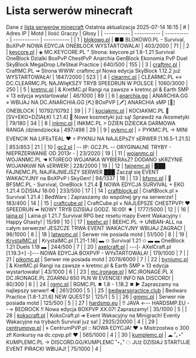 
# Lista serwerów minecraft
Dane z [lista serwerów minecraft](https://mcserwery.pl/)
Ostatnia aktualizacja 2025-07-14 16:15
| # | Adres IP | Motd | Ilość Graczy | Głosy |
| ----------- | ----------- | ----------- | ----------- | ----------- |
| 1 | 	[blokowo.pl](https://mcserwery.pl/serwery/minecraft/98/) | ■■ BLOKOWO.PL - Survival, BoXPvP NOWA EDYCJA ONEBLOCK WYSTARTOWALA! | 403/2000 | 71 |
| 2 | 	[keycore.pl](https://mcserwery.pl/serwery/minecraft/252/) | ◈ MC.KEYCORE.PL " Strona: keycore.pl 1.8-1.21 Survival OneBlock Dzialki BoxPvP ChestPvP Anarchia GenBlock Ekonomia PvP Duel SkyBlock MegaDrop LifeSteal Practice | 640/500 | 155 |
| 3 | 	[craftmc.pl](https://mcserwery.pl/serwery/minecraft/87/) | CraftMC.PL ➟ Strona WWW: craftmc.pl Nowa edycja SkyBlock 1.12.2 już WYSTARTOWAŁA! | 1847/2000 | 523 |
| 4 | 	[clearmc.pl](https://mcserwery.pl/serwery/minecraft/194/) | CLEARMC.PL ↔ DC.CLEARMC.PL NAJWIęKSZY TRYB SPEEDRUN W POLSCE | 1060/3000 | 250 |
| 5 | 	[kretmc.pl](https://mcserwery.pl/serwery/minecraft/182/) | & KretMC.pl  Rangi na zawsze » kretmc.pl & Earth SMP » 13 edycja wystartowała! | 46/1000 | 89 |
| 6 | 	[anarchia.gg](https://mcserwery.pl/serwery/minecraft/14/) | ANARCHIA.GG » WBIJAJ NA DC.ANARCHIA.GG [⛏] BOхPVP  [🗡] ANARCHIA ѕMP  [🎣] ONEBLOCK | 10792/10792 | 39 |
| 7 | 	[kociakmc.pl](https://mcserwery.pl/serwery/minecraft/213/) | KOCIAKMC.PL 🚀 [SV+EKO+DZIAŁKI 1.21.4] 🎁 Nowe kosmetyki już są! Sprawdź na /kosmetyki | 79/180 | 34 |
| 8 | 	[inkmc.pl](https://mcserwery.pl/serwery/minecraft/15/) | INKMC.PL > DZIEN DZIECKA DARMOWA RANGA /dziendziecka | 497/498 | 29 |
| 9 | 	[pykmc.pl](https://mcserwery.pl/serwery/minecraft/276/) | ⚡ PYKMC.PL → MINI EVENCIK NA LIFEѕTEAL ♥ ⚡ PYKNIJ NA NAJLEPѕZY ѕERWER [1.16.5-1.21.5] | 853/853 | 21 |
| 10 | 	[gc2.pl](https://mcserwery.pl/serwery/minecraft/107/) | -- IP: GC2.PL -- ORYGINALNE TRYBY - NIEPRZERWANIE OD 2013r - | 23/2020 | 19 |
| 11 | 	[wojanmc.pl](https://mcserwery.pl/serwery/minecraft/267/) | WOJANMC.PL ☚ KTóREGO WOJANKA WYBIERAsZ? DODANO sKRZYNIE WOJANKóW NA sERWER! | 228/2000 | 19 |
| 12 | 	[fajnemc.pl](https://mcserwery.pl/serwery/minecraft/100/) | ███ FAJNEMC.PL  NAJFAJNIEJSZY SERWER ███ Zaczął się EVENT WAKACYJNY na BoXPvP i SkyGen! | 94/1337 | 18 |
| 13 | 	[bfsmc.pl](https://mcserwery.pl/serwery/minecraft/2/) | 🔪 BFSMC.PL - Survival, OneBlock 1.21.4 🔪 NOWA EDYCJA SURVIVAL + EKO 1.21.4 DZISIAJ 18:00 | 233/500 | 17 |
| 14 | 	[craftblock.pl](https://mcserwery.pl/serwery/minecraft/280/) | CraftBlock.pl » Survival 1.21.4 ¦ BedWars ¦ Zapraszamy do wspólnej gry na serwerze! | 183/400 | 14 |
| 15 | 	[craftcube.pl](https://mcserwery.pl/serwery/minecraft/196/) | CraftCube.pl × NAJLEPSZE CHESTPVP! ♥ SPEEDRUN ➦ NOWY TRYB DZISIAJ GODZ. 16:00! ★ | 1777/5000 | 12 |
| 16 | 	[laina.pl](https://mcserwery.pl/serwery/minecraft/165/) | Laina.pl 1.21.7 Survival RPG bez resetu mapy Event Wakacyjny i Happy Ghasty! | 15/99 | 10 |
| 17 | 	[beehc.pl](https://mcserwery.pl/serwery/minecraft/227/) | BEEHC.PL → UNBAN-ALL na całym serwerze! JESZCZE TRWA EVENT WAKACYJNY WBIJAJ ZAGRAC! | 96/1000 | 8 |
| 18 | 	[latwomc.pl](https://mcserwery.pl/serwery/minecraft/1013/) | Serwer nie posiada motd | 51/500 | 8 |
| 19 | 	[KrystalMC.pl](https://mcserwery.pl/serwery/minecraft/202/) | KrystalMC.pl [1.21-1.16] ▬ ✩ Survival 1.21 ✩ ▬ ▬ OneBlock 1.21 Duels 1.19 ▬ | 244/500 | 7 |
| 20 | 	[axelcraft.pl](https://mcserwery.pl/serwery/minecraft/223/) | ---[- AXelCraft.pl [1.19.3+] -]---  NOWA EDYCJA BOXPVP - WYsTARTOWALA!  | 179/1000 | 7 |
| 21 | 	[pikomc.pl](https://mcserwery.pl/serwery/minecraft/944/) | Serwer nie posiada motd | 2078/6000 | 7 |
| 22 | 	[byniumc.pl](https://mcserwery.pl/serwery/minecraft/157/) | & KretMC.pl  Rangi na zawsze » kretmc.pl & Earth SMP » 13 edycja wystartowała! | 43/1000 | 6 |
| 23 | 	[mc.ironage.pl](https://mcserwery.pl/serwery/minecraft/275/) | MC.IRONAGE.PL X DC.IRONAGE.PL ZGARNIJ 650 PLN W EVENCIE! INFO NA DISCORD! | 80/300 | 6 |
| 24 | 	[rgmc.pl](https://mcserwery.pl/serwery/minecraft/34/) | RGMC.PL ✖ 1.8 - 1.18.2 ✖ ► Zapraszamy na najlepszy serwer! ◄ | 261/2000 | 5 |
| 25 | 	[bedwarspractice.club](https://mcserwery.pl/serwery/minecraft/283/) | Bedwars Practice [1.8-1.21.6] NEW QUESTS! | 125/1 | 5 |
| 26 | 	[gmmc.pl](https://mcserwery.pl/serwery/minecraft/292/) | Serwer nie posiada motd | 125/500 | 5 |
| 27 | 	[hardsmp.eu](https://mcserwery.pl/serwery/minecraft/621/) | !! JAVA ←-- HARDSMP.EU --→ BEDROCK !! Nowa edycja BOXPVP XX.07! Zapraszamy! | 35/1000 | 5 |
| 28 | 	[kokscraft.pl](https://mcserwery.pl/serwery/minecraft/1/) | KoksCraft.pl ➜ Event Wakacyjny na Minigrach! Eventy Wakacyjne na trybach Survival juz sa! | 2925/20000 | 4 |
| 29 | 	[centrumpvp.pl](https://mcserwery.pl/serwery/minecraft/332/) | » CentrumPVP.pl :: NOWA EDYCJA! ❤ » Mistrzostwa o 300 zł! Konkursy na dc.cpvp.pl! ❤ | 565/1000 | 4 |
| 30 | 	[kumplemc.pl](https://mcserwery.pl/serwery/minecraft/421/) | ☁ ˚｡⋆˚ KUMPLEMC.PL → DISCORD.GG/KUMPLEMC  ˚⋆｡˚ ☁  JUż DZISIAJ STARTUJE EVENT PIRACKI WBIJAJ! | 75/1000 | 4 |
